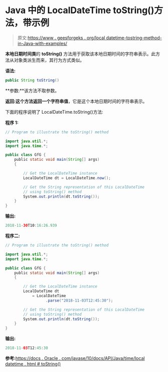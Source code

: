 # Java 中的 LocalDateTime toString()方法，带示例

> 原文:[https://www . geesforgeks . org/local datetime-tostring-method-in-Java-with-examples/](https://www.geeksforgeeks.org/localdatetime-tostring-method-in-java-with-examples/)

**本地日期时间类**的 **toString()** 方法用于获取该本地日期时间的字符串表示。此方法从对象类派生而来，其行为方式类似。

**语法:**

```java
public String toString()
```

**参数:**该方法不取参数。

**返回:**这个方法返回一个**字符串值**，它是这个本地日期时间的字符串表示。

下面的程序说明了 LocalDateTime.toString()方法:

**程序 1:**

```java
// Program to illustrate the toString() method

import java.util.*;
import java.time.*;

public class GfG {
    public static void main(String[] args)
    {

        // Get the LocalDateTime instance
        LocalDateTime dt = LocalDateTime.now();

        // Get the String representation of this LocalDateTime
        // using toString() method
        System.out.println(dt.toString());
    }
}
```

**输出:**

```java
2018-11-30T10:16:26.939

```

**程序二:**

```java
// Program to illustrate the toString() method

import java.util.*;
import java.time.*;

public class GfG {
    public static void main(String[] args)
    {

        // Get the LocalDateTime instance
        LocalDateTime dt
            = LocalDateTime
                  .parse("2018-11-03T12:45:30");

        // Get the String representation of this LocalDateTime
        // using toString() method
        System.out.println(dt.toString());
    }
}
```

**输出:**

```java
2018-11-03T12:45:30

```

**参考:**[https://docs . Oracle . com/javase/10/docs/API/Java/time/local datetime . html # toString()](https://docs.oracle.com/javase/10/docs/api/java/time/LocalDateTime.html#toString())